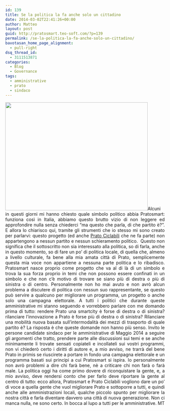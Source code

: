 ```yaml
---
id: 139
title: Se la politica la fa anche solo un cittadino
date: 2014-03-02T22:41:26+00:00
author: Matteo
layout: post
guid: http://pratosmart.teo-soft.com/?p=139
permalink: /se-la-politica-la-fa-anche-solo-un-cittadino/
bavotasan_home_page_alignment:
  - pull-right
dsq_thread_id:
  - 3111513871
categories:
  - Blog
  - Governance
tags:
  - amministrative
  - prato
  - sindaco
---
```

<p style="text-align: justify;">
  <img class="alignleft" alt="" src="http://www.rivistadiscienzesociali.it/wp-content/uploads/2011/10/politica.jpg" width="450" height="340" />Alcuni in questi giorni mi hanno chiesto quale simbolo politico abbia Pratosmart: funziona così in Italia, abbiamo questo brutto vizio di non leggere ed approfondire nulla senza chiederci &#8220;ma questo che parla, di che partito è?&#8221;. E allora lo chiarisco qui, tramite gli strumenti che io stesso mi sono creato per parlarvi: questo progetto (ed anche <a title="Prato Ciclabili" href="www.pratociclabili.com" target="_blank">Prato Ciclabili</a> che ne fa parte) non appartengono a nessun partito e nessun schieramento politico.  Questo non significa che il sottoscritto non sia interessato alla politica, so di farla, anche in questo momento, so di fare un po&#8217; di politica locale, di quella che, almeno a livello culturale, fa bene alla mia amata città di Prato, semplicemente questa mia voce non appartiene a nessuna parte politica e lo ribadisco. Pratosmart nasce proprio come progetto che va al di là di un simbolo e trova la sua forza proprio in temi che non possono essere confinati in un simbolo e che non c&#8217;è motivo di trovare se siano più di destra o più di sinistra o di centro. Personalmente non ho mai avuto e non avrò alcun problema a discutere di politica con nessun suo rappresentante, se questo può servire a qualcuno per migliorare un programma, un progetto o anche solo una campagna elettorale. A tutti i politici che durante queste amministrative mi stanno seguendo e vorrebbero parlare con me domando prima di tutto: rendere Prato una smartcity è forse di destra o di sinistra? rilanciare l&#8217;innovazione a Prato è forse più di destra o di sinistra? Rilanciare una mobilità nuova basata sull&#8217;intermodalità dei mezzi di trasporto di quale partito è? La risposta è che queste domande non hanno più senso. Invito le persone candidate sindaco per le amministrative di Maggio 2014 a seguire gli argomenti che tratto, prendere parte alle discussioni sui temi e se anche minimamente li trovate sensati copiateli e incollateli sui vostri programmi, non vi chiederò certo i diritti di autore e, a mio avviso, ne trarrà del bene Prato in primis se riuscirete a portare in fondo una campagna elettorale e un programma basati sui principi a cui Pratosmart si ispira. Io personalmente non avrò problemi a dire chi farà bene, nè a criticare chi non farà o farà male. La politica oggi ha come primo dovere di riconquistare la gente, e, a mio avviso, deve rendersi conto che per farlo deve riportare la gente al centro di tutto: ecco allora, Pratosmart e Prato Ciclabili vogliono dare un po&#8217; di voce a quella gente che vuol migliorare Prato e sottoporre a tutti, e quindi anche alle amministrazioni locali, qualche piccolo spunto per migliorare la nostra città e farla diventare davvero una città di nuova generazione. Non ci manca nulla, ne sono certo. In bocca al lupo a tutti per le amministrative. MT
</p>